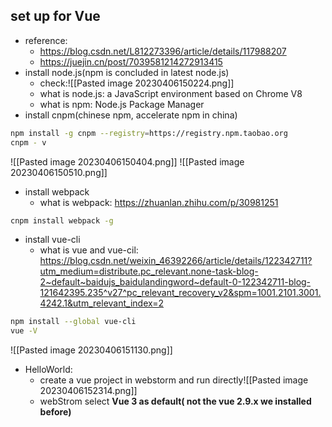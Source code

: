 ## set up for Vue
- reference:
	- https://blog.csdn.net/L812273396/article/details/117988207
	- https://juejin.cn/post/7039581214272913415
- install node.js(npm is concluded in latest node.js)
	- check:![[Pasted image 20230406150224.png]]
	- what is node.js: a JavaScript environment based on Chrome V8
	- what is npm: Node.js Package Manager
- install cnpm(chinese npm, accelerate npm in china)
```bash
npm install -g cnpm --registry=https://registry.npm.taobao.org
cnpm - v
```
![[Pasted image 20230406150404.png]]
![[Pasted image 20230406150510.png]]
- install webpack
	- what is webpack: https://zhuanlan.zhihu.com/p/30981251
```bash
cnpm install webpack -g
```
- install vue-cli
	- what is vue and vue-cil: https://blog.csdn.net/weixin_46392266/article/details/122342711?utm_medium=distribute.pc_relevant.none-task-blog-2~default~baidujs_baidulandingword~default-0-122342711-blog-121642395.235^v27^pc_relevant_recovery_v2&spm=1001.2101.3001.4242.1&utm_relevant_index=2
```bash
npm install --global vue-cli
vue -V
```
![[Pasted image 20230406151130.png]]

- HelloWorld: 
	- create a vue project in webstorm and run directly![[Pasted image 20230406152314.png]]
	- webStrom select **Vue 3 as default( not the vue 2.9.x we installed before)**